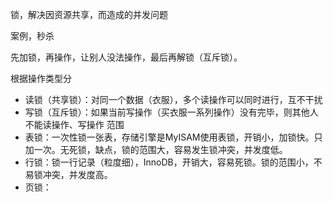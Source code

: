 锁，解决因资源共享，而造成的并发问题

案例，秒杀

先加锁，再操作，让别人没法操作，最后再解锁（互斥锁）。

根据操作类型分
- 读锁（共享锁）：对同一个数据（衣服），多个读操作可以同时进行，互不干扰
- 写锁（互斥锁）：如果当前写操作（买衣服一系列操作）没有完毕，则其他人不能读操作、写操作
范围
- 表锁：一次性锁一张表，存储引擎是MyISAM使用表锁，开销小，加锁快。只加一次。无死锁，缺点，锁的范围大，容易发生锁冲突，并发度低。
- 行锁：锁一行记录（粒度细），InnoDB，开销大，容易死锁。锁的范围小，不易锁冲突，并发度高。
- 页锁：
